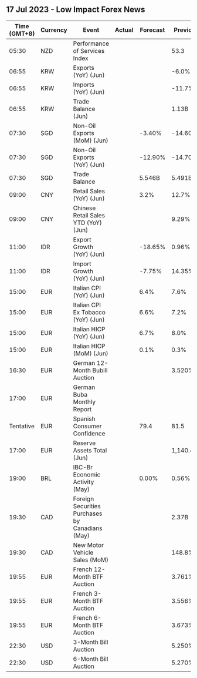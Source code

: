 ## 17 Jul 2023 - Low Impact Forex News
| Time (GMT+8) | Currency | Event | Actual | Forecast | Previous |
|------|----------|-------|--------|----------|----------|
| 05:30 | NZD | Performance of Services Index |  |  | 53.3 |
| 06:55 | KRW | Exports (YoY) (Jun) |  |  | -6.0% |
| 06:55 | KRW | Imports (YoY) (Jun) |  |  | -11.7% |
| 06:55 | KRW | Trade Balance (Jun) |  |  | 1.13B |
| 07:30 | SGD | Non-Oil Exports (MoM) (Jun) |  | -3.40% | -14.60% |
| 07:30 | SGD | Non-Oil Exports (YoY) (Jun) |  | -12.90% | -14.70% |
| 07:30 | SGD | Trade Balance |  | 5.546B | 5.491B |
| 09:00 | CNY | Retail Sales (YoY) (Jun) |  | 3.2% | 12.7% |
| 09:00 | CNY | Chinese Retail Sales YTD (YoY) (Jun) |  |  | 9.29% |
| 11:00 | IDR | Export Growth (YoY) (Jun) |  | -18.65% | 0.96% |
| 11:00 | IDR | Import Growth (YoY) (Jun) |  | -7.75% | 14.35% |
| 15:00 | EUR | Italian CPI (YoY) (Jun) |  | 6.4% | 7.6% |
| 15:00 | EUR | Italian CPI Ex Tobacco (YoY) (Jun) |  | 6.6% | 7.2% |
| 15:00 | EUR | Italian HICP (YoY) (Jun) |  | 6.7% | 8.0% |
| 15:00 | EUR | Italian HICP (MoM) (Jun) |  | 0.1% | 0.3% |
| 16:30 | EUR | German 12-Month Bubill Auction |  |  | 3.520% |
| 17:00 | EUR | German Buba Monthly Report |  |  |  |
| Tentative | EUR | Spanish Consumer Confidence |  | 79.4 | 81.5 |
| 17:00 | EUR | Reserve Assets Total (Jun) |  |  | 1,140.49B |
| 19:00 | BRL | IBC-Br Economic Activity (May) |  | 0.00% | 0.56% |
| 19:30 | CAD | Foreign Securities Purchases by Canadians (May) |  |  | 2.37B |
| 19:30 | CAD | New Motor Vehicle Sales (MoM) |  |  | 148.8% |
| 19:55 | EUR | French 12-Month BTF Auction |  |  | 3.761% |
| 19:55 | EUR | French 3-Month BTF Auction |  |  | 3.556% |
| 19:55 | EUR | French 6-Month BTF Auction |  |  | 3.673% |
| 22:30 | USD | 3-Month Bill Auction |  |  | 5.250% |
| 22:30 | USD | 6-Month Bill Auction |  |  | 5.270% |
